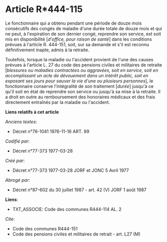 # Article R*444-115

Le fonctionnaire qui a obtenu pendant une période de douze mois consécutifs des congés de maladie d'une durée totale de douze
mois et qui ne peut, à l'expiration de son dernier congé, reprendre son service, est soit mis en disponibilité [*d'office,
pour raison de santé*] dans les conditions prévues à l'article R. 444-151, soit, sur sa demande et s'il est reconnu
définitivement inapte, admis à la retraite.

Toutefois, lorsque la maladie ou l'accident provient de l'une des causes prévues à l'article L. 27 du code des pensions
civiles et militaires de retraite [*blessures ou maladies contractées ou aggravées, soit en service, soit en accomplissant un
acte de dévouement dans un intérêt public, soit en exposant ses jours pour sauver la vie d'une ou plusieurs personnes*], le
fonctionnaire conserve l'intégralité de son traitement [*durée*] jusqu'à ce qu'il soit en état de reprendre son service ou
jusqu'à sa mise à la retraite. Il a droit en outre au remboursement des honoraires médicaux et des frais directement
entraînés par la maladie ou l'accident.

**Liens relatifs à cet article**

_Anciens textes_:

  - Décret n°76-1041 1976-11-16 ART. 99

_Codifié par_:

  - Décret n°77-373 1977-03-28

_Créé par_:

  - Décret n°77-373 1977-03-28 JORF et JONC 5 Avril 1977

_Abrogé par_:

  - Décret n°87-602 du 30 juillet 1987 - art. 42 (V) JORF 1 août 1987

**Liens**:

  - TXT_ASSOCIE: Code des communes R444-114 AL. 2

_Cite_:

  - Code des communes R444-151
  - Code des pensions civiles et militaires de retrait - art. L27 (M)
